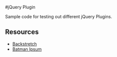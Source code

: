 #jQuery Plugin

Sample code for testing out different jQuery Plugins.

## Resources
* [Backstretch](http://srobbin.com/jquery-plugins/backstretch/)
* [Batman Ipsum](http://batman-ipsum.com/)
